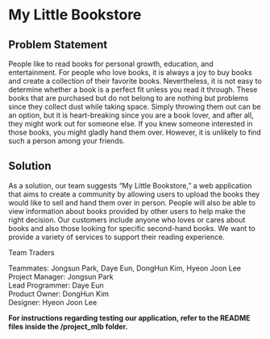 # My Little Bookstore

## Problem Statement 
People like to read books for personal growth, education, and entertainment. For people who love books, it is always a joy to buy books and create a collection of their favorite books. Nevertheless, it is not easy to determine whether a book is a perfect fit unless you read it through. These books that are purchased but do not belong to are nothing but problems since they collect dust while taking space. Simply throwing them out can be an option, but it is heart-breaking since you are a book lover, and after
all, they might work out for someone else. If you knew someone interested in those books, you might gladly hand them over. However, it is unlikely to find such a person among your friends.

## Solution
As a solution, our team suggests “My Little Bookstore,” a web application that aims to create a community by allowing users to upload the books they would like to sell and hand them over in person. People will also be able to view information about books provided by other users to help make the right decision. Our customers include anyone who loves or cares about books and also those looking for specific second-hand books. We want to provide a variety of services to support their reading experience.


Team Traders

Teammates: Jongsun Park, Daye Eun, DongHun Kim, Hyeon Joon Lee  
Project Manager: Jongsun Park  
Lead Programmer: Daye Eun  
Product Owner: DongHun Kim  
Designer: Hyeon Joon Lee  

**For instructions regarding testing our application, refer to the README files inside the /project_mlb folder.**

